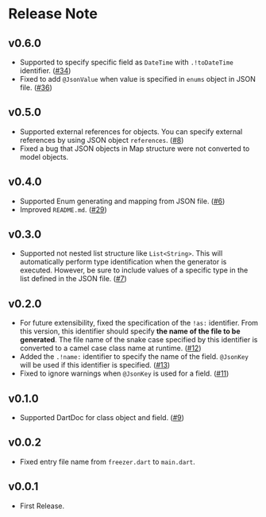 # Release Note

## v0.6.0

- Supported to specify specific field as `DateTime` with `.!toDateTime` identifier. ([#34](https://github.com/myConsciousness/freezer/issues/34))
- Fixed to add `@JsonValue` when value is specified in `enums` object in JSON file. ([#36](https://github.com/myConsciousness/freezer/issues/36))

## v0.5.0

- Supported external references for objects. You can specify external references by using JSON object `references`. ([#8](https://github.com/myConsciousness/freezer/issues/8))
- Fixed a bug that JSON objects in Map structure were not converted to model objects.

## v0.4.0

- Supported Enum generating and mapping from JSON file. ([#6](https://github.com/myConsciousness/freezer/issues/6))
- Improved `README.md`. ([#29](https://github.com/myConsciousness/freezer/issues/29))

## v0.3.0

- Supported not nested list structure like `List<String>`. This will automatically perform type identification when the generator is executed. However, be sure to include values of a specific type in the list defined in the JSON file. ([#7](https://github.com/myConsciousness/freezer/issues/7))

## v0.2.0

- For future extensibility, fixed the specification of the `!as:` identifier. From this version, this identifier should specify **the name of the file to be generated**. The file name of the snake case specified by this identifier is converted to a camel case class name at runtime. ([#12](https://github.com/myConsciousness/freezer/issues/12))
- Added the `.!name:` identifier to specify the name of the field. `@JsonKey` will be used if this identifier is specified. ([#13](https://github.com/myConsciousness/freezer/issues/13))
- Fixed to ignore warnings when `@JsonKey` is used for a field. ([#11](https://github.com/myConsciousness/freezer/issues/11))

## v0.1.0

- Supported DartDoc for class object and field. ([#9](https://github.com/myConsciousness/freezer/issues/9))

## v0.0.2

- Fixed entry file name from `freezer.dart` to `main.dart`.

## v0.0.1

- First Release.
